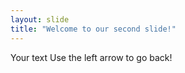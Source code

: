 ```yaml
---
layout: slide
title: "Welcome to our second slide!"
---
```

Your text
Use the left arrow to go back!







